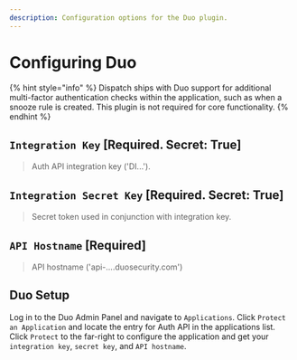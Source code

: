 ```yaml
---
description: Configuration options for the Duo plugin.
---
```


# Configuring Duo

{% hint style="info" %}
Dispatch ships with Duo support for additional multi-factor authentication checks within the application, such as when a snooze rule is created. This plugin is not required for core functionality.
{% endhint %}

## `Integration Key` \[Required. Secret: True\]

> Auth API integration key ('DI...').

## `Integration Secret Key` \[Required. Secret: True\]

> Secret token used in conjunction with integration key.

## `API Hostname` \[Required\]

> API hostname ('api-....duosecurity.com')

## Duo Setup

Log in to the Duo Admin Panel and navigate to `Applications`. Click `Protect an Application` and locate the entry for Auth API in the applications list. Click `Protect` to the far-right to configure the application and get your `integration key`, `secret key`, and `API hostname`.
